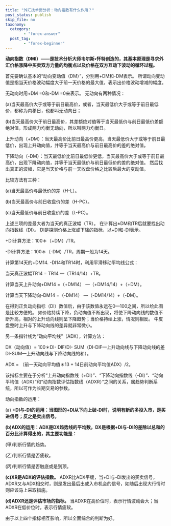 ```yaml
---
title: "外汇技术面分析：动向指数有什么作用？"
post_status: publish
skip_file: no
taxonomy:
  category:
        - "forex-answer"
  post_tag:
        - "forex-beginner"
---
```


**动向指数（DMI）——是技术分析大师韦尔斯•怀特创造的，其基本原理是寻求外汇价格涨降中买卖双方力量的均衡点以及价格在双方互动下波动的循环过程。**

首先要确认基本的“动向变动值（DM）”，分别用+DM和-DM表示。 所谓动向变动值是指当天价格波动幅度大于前一天价格的最大值，表示出价格波动增减的幅度。

无动向时用+DM =0和-DM =0来表示。 无动向有两种情况：

(a)当天最高价大于或等于前日最高价，或者，当天最低价大于或等于前日最低价，都称为内移日，也都叫无动向日；

(b)当天最高价大于前日最高价，其差额绝对值等于当天最低价与前日最低价差额绝对值，形成两力均衡无动向，所以叫两力均衡日。

上升动向（+DM）：当天最高价比前日最高价更高，当天最低价大于或等于前日最低价，出现上升动向值，并等于当天最高价与前日最高价的差的绝对值。

下降动向（-DM）：当天最低价比前日最低价更低，当天最高价大于或等于前日最高价，出现下降动向值，并等于当天最低价与前日最低价的差的绝对值。 然后找出真正的波幅，它是当天价格与前一天收盘价格之比较后最大的变动值。

比较方法有三种：

(a)当天最高价与最低价的差（H-L）。

(b)当天最高价与前日收盘价的差（H-PC）。

(c)当天最低价与前日收盘价的差（L-PC）。

上述三项的差最大者为当天的真正波幅（TR）。 在计算出±DM和TR后就要找出动向指数线（DI）。 DI是探测价格上涨或下降的指标，以+DI和-DI表示。

+DI计算方法：100＊（+DM）/TR。

\-DI计算方法：100＊（-DM）/TR，周期一般为14天。

计算第14天的+DM14. -DI14和TR14时，利用平滑移动平均线公式：

当天真正波幅TR14 = TR14 —（TR14/14）+TR。

计算当天上升动向+DM14 =（+DM14） —（+DM14/14）+（+DM）。

计算当天下降动向-DM14 =（-DM14） —（-DM14/14）+（-DM）。

在得到正负动向指标（DI）数值后，由于该数值永远在0—100之间，所以绘此图是比较方便的。 如价格持续下降，负动向值不断出现，将使下降动向线的数值不断升高，相对的上升动向线则呈下降趋势；当价格持续上涨，情况则相反。 牛皮盘整时上升与下降动向线的差异就非常微小。

另一条指针线为“动向平均线”（ADX），计算方法：

DX（动向值）= 100＊DI- DIF/DI- SUM（DI-DIF—上升动向线与下降动向线的差DI-SUM—上升动向线与下降动向线的和）。

ADX = （前一天动向平均值＊13 + 14日前动向平均值ADX）/2。

该指标主要在于分析“上升动向指数线（+DI）”、“下降动向指数线（-DI）”、“动向平均值（ADX）”和“动向指数评估指数线（ADXR）”之间的关系，属趋势判断系统，所以可作为长期交易的参数。

动向指数的运用：

(a) **+DI与-DI的运用：当图形的+DI从下向上破-DI时，说明有新的多投入市，是买进信号；反之是卖出信号。**

**(b)ADX的运用：ADX是DX趋势线的平均数，DX是根据+DI与-DI的差除以总和的百分比计算得出的，其主要功能是：**

(甲)判断行情的趋势。

(乙)判断行情是否疲软。

(丙)判断行情是否触底或是到顶。

**(c)XR是ADX的评估指数。** ADXR比ADX平缓，当+DI与-DI发出的买卖信号，ADXR又与ADX相交时，则是发出最后出或入市机会的信号，如随后出现大行情时则应该马上采取措施。

**(d)ADXR还是评估市场的指标。** 当ADXR在高价位时，表示行情波动会大；当ADXR在低价位时，表示行情疲软。

由于以上四个指标相互影响，所以全面综合的判断为好。
